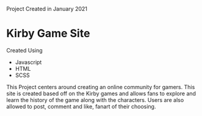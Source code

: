 Project Created in January 2021
<h1> Kirby Game Site </h1>



<p>Created Using<p>

<ul>
  <li>Javascript</li>
  <li> HTML </li>
  <li> SCSS </li>
</ul>

<p> This Project centers around  creating an online community for gamers. This site is created based off on the Kirby games and allows fans to explore and learn the history of the game along with the characters. 
 Users are also allowed to post, comment and like, fanart of their choosing. </p>
